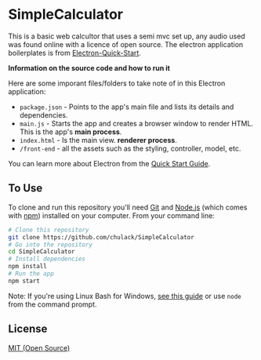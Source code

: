 # SimpleCalculator

This is a basic web calcultor that uses a semi mvc set up, any audio used was found online with a licence of open source. The electron application boilerplates is from  [Electron-Quick-Start](https://github.com/electron/electron-quick-start).



**Information on the source code and how to run it**

Here are some imporant files/folders to take note of in this Electron application:

- `package.json` - Points to the app's main file and lists its details and dependencies.
- `main.js` - Starts the app and creates a browser window to render HTML. This is the app's **main process**.
- `index.html` - Is the main view. **renderer process**.
- `/front-end` - all the assets such as the styling, controller, model, etc.

You can learn more about Electron from the [Quick Start Guide](https://electronjs.org/docs/latest/tutorial/quick-start).

## To Use

To clone and run this repository you'll need [Git](https://git-scm.com) and [Node.js](https://nodejs.org/en/download/) (which comes with [npm](http://npmjs.com)) installed on your computer. From your command line:

```bash
# Clone this repository
git clone https://github.com/chulack/SimpleCalculator
# Go into the repository
cd SimpleCalculator
# Install dependencies
npm install
# Run the app
npm start
```

Note: If you're using Linux Bash for Windows, [see this guide](https://www.howtogeek.com/261575/how-to-run-graphical-linux-desktop-applications-from-windows-10s-bash-shell/) or use `node` from the command prompt.

## License

[MIT (Open Source)](LICENSE)
